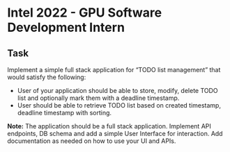 # Intel 2022 - GPU Software Development Intern 

## Task

Implement a simple full stack application for “TODO list management” that would satisfy the following:

- User of your application should be able to store, modify, delete TODO list and optionally mark them with a deadline timestamp.
- User should be able to retrieve TODO list based on created timestamp, deadline timestamp with sorting.

**Note:** 
The application should be a full stack application. Implement API endpoints, DB schema and add a simple User Interface for interaction. Add documentation as needed on how to use your UI and APIs. 
